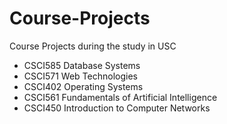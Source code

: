 Course-Projects
===============

Course Projects during the study in USC

* CSCI585 Database Systems
* CSCI571 Web Technologies
* CSCI402 Operating Systems
* CSCI561 Fundamentals of Artificial Intelligence
* CSCI450 Introduction to Computer Networks
